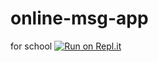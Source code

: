 # online-msg-app
for school
[![Run on Repl.it](https://repl.it/badge/github/alide123321/online-msg-app)](https://repl.it/github/alide123321/online-msg-app)
